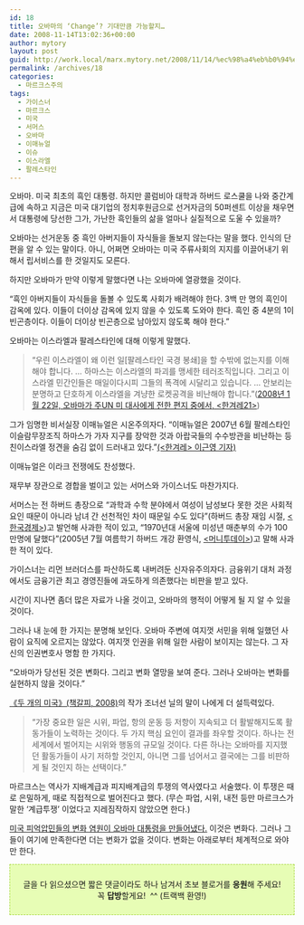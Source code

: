 ```yaml
---
id: 18
title: 오바마의 ‘Change’? 기대만큼 가능할지…
date: 2008-11-14T13:02:36+00:00
author: mytory
layout: post
guid: http://work.local/marx.mytory.net/2008/11/14/%ec%98%a4%eb%b0%94%eb%a7%88%ec%9d%98-change-%ea%b8%b0%eb%8c%80%eb%a7%8c%ed%81%bc-%ea%b0%80%eb%8a%a5%ed%95%a0%ec%a7%80/
permalink: /archives/18
categories:
  - 마르크스주의
tags:
  - 가이스너
  - 마르크스
  - 미국
  - 서머스
  - 오바마
  - 이매뉴얼
  - 이슈
  - 이스라엘
  - 팔레스타인
---
```

오바마. 미국 최초의 흑인 대통령. 하지만 콜럼비아 대학과 하버드 로스쿨을 나와 중간계급에 속하고 지금은 미국 대기업의 정치후원금으로 선거자금의 50퍼센트 이상을 채우면서 대통령에 당선한 그가, 가난한 흑인들의 삶을 얼마나 실질적으로 도울 수 있을까?

오바마는 선거운동 중 흑인 아버지들이 자식들을 돌보지 않는다는 말을 했다. 인식의 단편을 알 수 있는 말이다. 아니, 어쩌면 오바마는 미국 주류사회의 지지를 이끌어내기 위해서 립서비스를 한 것일지도 모른다.&nbsp;

하지만 오바마가 만약 이렇게 말했다면 나는 오바마에 열광했을 것이다.

“흑인 아버지들이 자식들을 돌볼 수 있도록 사회가 배려해야 한다. 3백 만 명의 흑인이 감옥에 있다. 이들이 더이상 감옥에 있지 않을 수 있도록 도와야 한다. 흑인 중 4분의 1이 빈곤층이다. 이들이 더이상 빈곤층으로 남아있지 않도록 해야 한다.”

오바마는 이스라엘과 팔레스타인에 대해 이렇게 말했다. 

> “우린 이스라엘이 왜 이런 일[팔레스타인 국경 봉쇄]을 할 수밖에 없는지를 이해해야 합니다. … 하마스는 이스라엘의 파괴를 맹세한 테러조직입니다. 그리고 이스라엘 민간인들은 매일이다시피 그들의 폭격에 시달리고 있습니다. … 안보리는 분명하고 단호하게 이스라엘을 겨냥한 로켓공격을 비난해야 합니다.”(<a href="http://www.hani.co.kr/section-021106000/2008/02/021106000200802140697049.html" target="_blank">2008년 1월 22일, 오바마가 주UN 미 대사에게 전한 편지 중에서, &lt;한겨레21&gt;</a>)&nbsp;

그가 임명한 비서실장 이매뉴얼은 시온주의자다. “이매뉴얼은 2007년 6월 팔레스타인 이슬람무장조직 하마스가 가자 지구를 장악한 것과 아랍국들의 수수방관을 비난하는 등 친이스라엘 정견을 숨김 없이 드러내고 있다.”<a href="http://www.hani.co.kr/arti/international/america/320555.html" target="_blank">(&lt;한겨레&gt; 이근영 기자)</a>

이매뉴얼은 이라크 전쟁에도 찬성했다.

재무부 장관으로 경합을 벌이고 있는 서머스와 가이스너도 마찬가지다.

서머스는 전 하버드 총장으로 “과학과 수학 분야에서 여성이 남성보다 못한 것은 사회적 요인 때문이 아니라 남녀 간 선천적인 차이 때문일 수도 있다”(하버드 총장 재임 시절, <a href="http://www.hankyung.com/news/app/newsview.php?aid=2008110956201&sid=0105&nid=005&ltype=1" target="_blank">&lt;한국경제&gt;</a>)고 발언해 사과한 적이 있고, “1970년대 서울에 미성년 매춘부의 수가 100만명에 달했다”(2005년 7월 여름학기 하버드 개강 환영식, <a href="http://news.moneytoday.co.kr/view/mtview.php?no=2008110614571762404&type=2&NMEC" target="_blank">&lt;머니투데이&gt;</a>)고 말해 사과한 적이 있다.

가이스너는 리먼 브러더스를 파산하도록 내버려둔 신자유주의자다. 금융위기 대처 과정에서도 금융기관 최고 경영진들에 과도하게 의존했다는 비판을 받고 있다.

시간이 지나면 좀더 많은 자료가 나올 것이고, 오바마의 행적이 어떻게 될 지 알 수 있을 것이다.

그러나 내 눈에 한 가지는 분명해 보인다. 오바마 주변에 여지껏 서민을 위해 일했던 사람이 요직에 오르지는 않았다. 여지껏 인권을 위해 일한 사람이 보이지는 않는다. 그 자신의 인권변호사 명함 한 가지다.

“오바마가 당선된 것은 변화다. 그리고 변화 열망을 보여 준다. 그러나 오바마는 변화를 실현하지 않을 것이다.”

<a href="http://wspaper.org/0_view.php?urn=urn:newsml:counterfire.or.kr:20081030T104935%2B0900:cor11-twousa:1U" target="_blank" title="[누가 어떻게 미국을 망쳐 왔는가]로 이동">《두 개의 미국》(책갈피, 2008)</a>의 작가 조너선 닐의 말이 나에게 더 설득력있다. 

> “가장 중요한 일은 시위, 파업, 항의 운동 등 저항이 지속되고 더 활발해지도록 활동가들이 노력하는 것이다. 두 가지 핵심 요인이 결과를 좌우할 것이다. 하나는 전 세계에서 벌어지는 시위와 행동의 규모일 것이다. 다른 하나는 오바마를 지지했던 활동가들이 사기 저하할 것인지, 아니면 그를 넘어서고 결국에는 그를 비판하게 될 것인지 하는 선택이다.” 

마르크스는 역사가 지배계급과 피지배계급의 투쟁의 역사였다고 서술했다. 이 투쟁은 때로 은밀하게, 때로 직접적으로 벌어진다고 했다. (무슨 파업, 시위, 내전 등만 마르크스가 말한 ‘계급투쟁’ 이었다고 지레짐작하지 않았으면 한다.) 

<a href="http://wspaper.org/0_view.php?urn=urn:newsml:counterfire.or.kr:20081106T041848%2B0900:cor12-obama-win:1U" target="_blank" title="[진정한 변화 염원을 보여 준 오바마의 승리]로 이동">미국 피억압민들의 변화 염원이 오바마 대통령을 만들어냈다.</a> 이것은 변화다. 그러나 그들이 여기에 만족한다면 더는 변화가 없을 것이다. 변화는 아래로부터 체계적으로 와야만 한다.</p> 

<div>
  <div class="txc-textbox" style="border: 1px dashed rgb(159, 211, 49); padding: 10px; background-color: rgb(231, 253, 181);">
    <p align="center">
      <span class="body">글을 다 읽으셨으면 짧은 댓글이라도 하나 남겨서 초보 블로거를 <strong>응원</strong>해 주세요! <br /> 꼭 <strong>답방</strong>할게요! &nbsp;^^ (트랙백 환영!)</span>
    </p>
  </div>
</div>